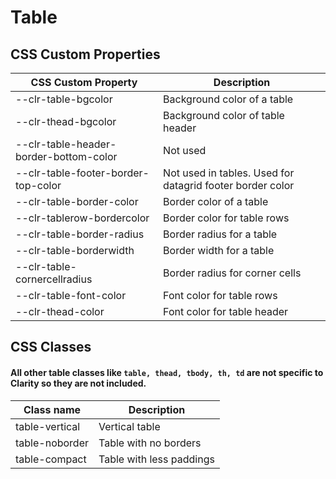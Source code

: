 # Table

## CSS Custom Properties

| CSS Custom Property                    | Description                                               |
| -------------------------------------- | --------------------------------------------------------- |
| --clr-table-bgcolor                    | Background color of a table                               |
| --clr-thead-bgcolor                    | Background color of table header                          |
| --clr-table-header-border-bottom-color | Not used                                                  |
| --clr-table-footer-border-top-color    | Not used in tables. Used for datagrid footer border color |
| --clr-table-border-color               | Border color of a table                                   |
| --clr-tablerow-bordercolor             | Border color for table rows                               |
| --clr-table-border-radius              | Border radius for а table                                 |
| --clr-table-borderwidth                | Border width for а table                                  |
| --clr-table-cornercellradius           | Border radius for corner cells                            |
| --clr-table-font-color                 | Font color for table rows                                 |
| --clr-thead-color                      | Font color for table header                               |

## CSS Classes

#### All other table classes like `table, thead, tbody, th, td` are not specific to Clarity so they are not included.

| Class name     | Description              |
| -------------- | ------------------------ |
| table-vertical | Vertical table           |
| table-noborder | Table with no borders    |
| table-compact  | Table with less paddings |
